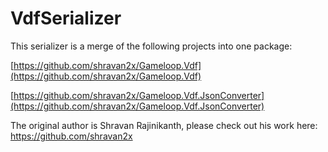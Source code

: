 # VdfSerializer

This serializer is a merge of the following projects into one package:

[https://github.com/shravan2x/Gameloop.Vdf](https://github.com/shravan2x/Gameloop.Vdf)

[https://github.com/shravan2x/Gameloop.Vdf.JsonConverter](https://github.com/shravan2x/Gameloop.Vdf.JsonConverter)

The original author is Shravan Rajinikanth, please check out his work here: https://github.com/shravan2x
